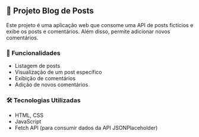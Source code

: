 ## 📌 Projeto Blog de Posts

Este projeto é uma aplicação web que consome uma API de posts fictícios e exibe os posts e comentários. Além disso, permite adicionar novos comentários.

### 🚀 Funcionalidades

- Listagem de posts
- Visualização de um post específico
- Exibição de comentários
- Adição de novos comentários

### 🛠️ Tecnologias Utilizadas

- HTML, CSS
- JavaScript
- Fetch API (para consumir dados da API JSONPlaceholder)


